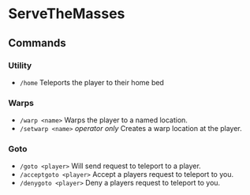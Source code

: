 # ServeTheMasses

## Commands

### Utility
- `/home`
  Teleports the player to their home bed

### Warps
- `/warp <name>`
  Warps the player to a named location.
- `/setwarp <name>` *operator only*
  Creates a warp location at the player.

### Goto
- `/goto <player>`
  Will send request to teleport to a player.
- `/acceptgoto <player>`
  Accept a players request to teleport to you.
- `/denygoto <player>`
  Deny a players request to teleport to you.